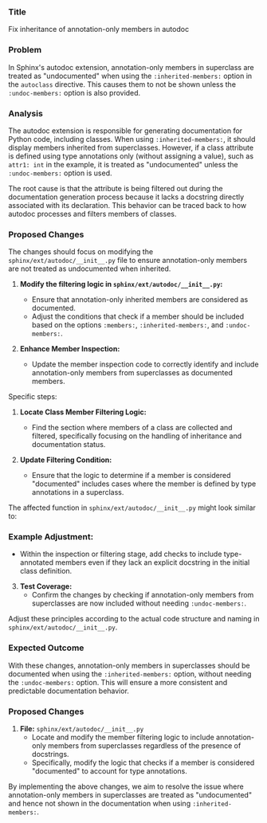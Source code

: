 ### Title
Fix inheritance of annotation-only members in autodoc

### Problem
In Sphinx's autodoc extension, annotation-only members in superclass are treated as "undocumented" when using the `:inherited-members:` option in the `autoclass` directive. This causes them to not be shown unless the `:undoc-members:` option is also provided.

### Analysis
The autodoc extension is responsible for generating documentation for Python code, including classes. When using `:inherited-members:`, it should display members inherited from superclasses. However, if a class attribute is defined using type annotations only (without assigning a value), such as `attr1: int` in the example, it is treated as "undocumented" unless the `:undoc-members:` option is used.

The root cause is that the attribute is being filtered out during the documentation generation process because it lacks a docstring directly associated with its declaration. This behavior can be traced back to how autodoc processes and filters members of classes.

### Proposed Changes
The changes should focus on modifying the `sphinx/ext/autodoc/__init__.py` file to ensure annotation-only members are not treated as undocumented when inherited.

1. **Modify the filtering logic in `sphinx/ext/autodoc/__init__.py`:**
   - Ensure that annotation-only inherited members are considered as documented.
   - Adjust the conditions that check if a member should be included based on the options `:members:`, `:inherited-members:`, and `:undoc-members:`.

2. **Enhance Member Inspection:**
   - Update the member inspection code to correctly identify and include annotation-only members from superclasses as documented members.

Specific steps:

1. **Locate Class Member Filtering Logic:**
   - Find the section where members of a class are collected and filtered, specifically focusing on the handling of inheritance and documentation status.

2. **Update Filtering Condition:**
   - Ensure that the logic to determine if a member is considered "documented" includes cases where the member is defined by type annotations in a superclass.

The affected function in `sphinx/ext/autodoc/__init__.py` might look similar to:


### Example Adjustment:
- Within the inspection or filtering stage, add checks to include type-annotated members even if they lack an explicit docstring in the initial class definition.

3. **Test Coverage:**
   - Confirm the changes by checking if annotation-only members from superclasses are now included without needing `:undoc-members:`.

Adjust these principles according to the actual code structure and naming in `sphinx/ext/autodoc/__init__.py`.

### Expected Outcome
With these changes, annotation-only members in superclasses should be documented when using the `:inherited-members:` option, without needing the `:undoc-members:` option. This will ensure a more consistent and predictable documentation behavior.

### Proposed Changes

1. **File:** `sphinx/ext/autodoc/__init__.py`
   - Locate and modify the member filtering logic to include annotation-only members from superclasses regardless of the presence of docstrings.
   - Specifically, modify the logic that checks if a member is considered "documented" to account for type annotations.

By implementing the above changes, we aim to resolve the issue where annotation-only members in superclasses are treated as "undocumented" and hence not shown in the documentation when using `:inherited-members:`.